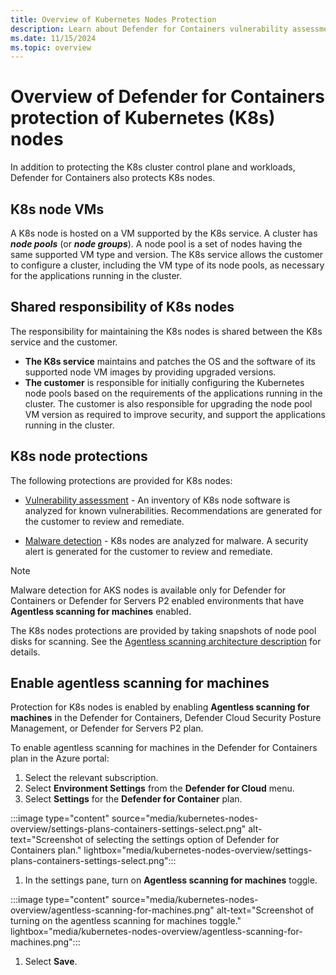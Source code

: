 ```yaml
---
title: Overview of Kubernetes Nodes Protection
description: Learn about Defender for Containers vulnerability assessment and malware detection for Kubernetes nodes.
ms.date: 11/15/2024
ms.topic: overview
---
```


# Overview of Defender for Containers protection of Kubernetes (K8s) nodes

In addition to protecting the K8s cluster control plane and workloads, Defender for Containers also protects K8s nodes.

## K8s node VMs

A K8s node is hosted on a VM supported by the K8s service. A cluster has ***node pools*** (or ***node groups***). A node pool is a set of nodes having the same supported VM type and version. The K8s service allows the customer to configure a cluster, including the VM type of its node pools, as necessary for the applications running in the cluster.

## Shared responsibility of K8s nodes

The responsibility for maintaining the K8s nodes is shared between the K8s service and the customer.

- **The K8s service** maintains and patches the OS and the software of its supported node VM images by providing upgraded versions.
- **The customer** is responsible for initially configuring the Kubernetes node pools based on the requirements of the applications running in the cluster. The customer is also responsible for upgrading the node pool VM version as required to improve security, and support the applications running in the cluster.

## K8s node protections

The following protections are provided for K8s nodes:

- [Vulnerability assessment](kubernetes-nodes-va.md) - An inventory of K8s node software is analyzed for known vulnerabilities. Recommendations are generated for the customer to review and remediate.

- [Malware detection](kubernetes-nodes-malware.md) - K8s nodes are analyzed for malware. A security alert is generated for the customer to review and remediate.

> [!Note]
> Malware detection for AKS nodes is available only for Defender for Containers or Defender for Servers P2 enabled environments that have **Agentless scanning for machines** enabled.

The K8s nodes protections are provided by taking snapshots of node pool disks for scanning. See the [Agentless scanning architecture description](./concept-agentless-data-collection.md#how-agentless-scanning-works) for details.

## Enable agentless scanning for machines

Protection for K8s nodes is enabled by enabling **Agentless scanning for machines** in the Defender for Containers, Defender Cloud Security Posture Management, or Defender for Servers P2 plan.

To enable agentless scanning for machines in the Defender for Containers plan in the Azure portal:

1. Select the relevant subscription.
2. Select **Environment Settings** from the **Defender for Cloud** menu.
3. Select **Settings** for the **Defender for Container** plan.

:::image type="content" source="media/kubernetes-nodes-overview/settings-plans-containers-settings-select.png" alt-text="Screenshot of selecting the settings option of Defender for Containers plan." lightbox="media/kubernetes-nodes-overview/settings-plans-containers-settings-select.png":::

1. In the settings pane, turn on **Agentless scanning for machines** toggle.

:::image type="content" source="media/kubernetes-nodes-overview/agentless-scanning-for-machines.png" alt-text="Screenshot of turning on the agentless scanning for machines toggle." lightbox="media/kubernetes-nodes-overview/agentless-scanning-for-machines.png":::

1. Select **Save**.
